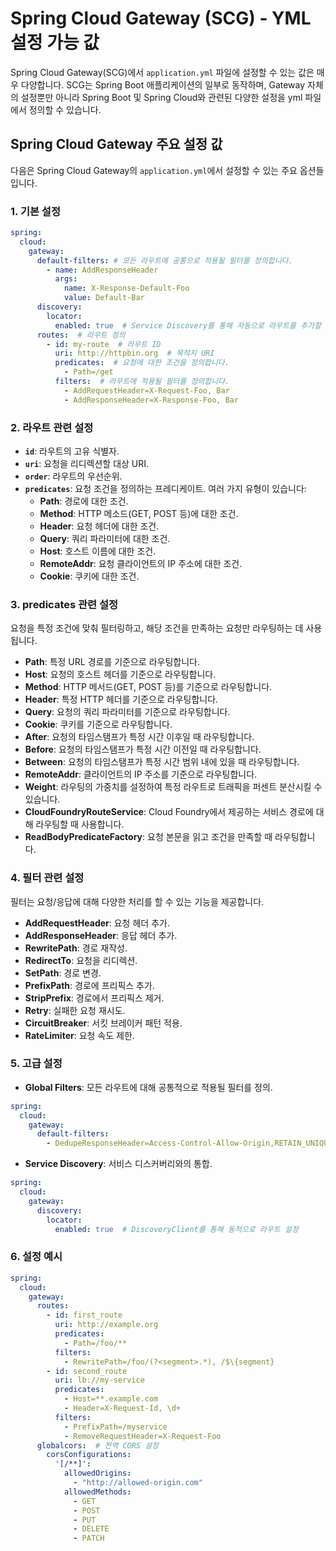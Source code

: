 
# Spring Cloud Gateway (SCG) - YML 설정 가능 값

Spring Cloud Gateway(SCG)에서 `application.yml` 파일에 설정할 수 있는 값은 매우 다양합니다. SCG는 Spring Boot 애플리케이션의 일부로 동작하며, Gateway 자체의 설정뿐만 아니라 Spring Boot 및 Spring Cloud와 관련된 다양한 설정을 yml 파일에서 정의할 수 있습니다.

## Spring Cloud Gateway 주요 설정 값

다음은 Spring Cloud Gateway의 `application.yml`에서 설정할 수 있는 주요 옵션들입니다.

### 1. 기본 설정

```yaml
spring:
  cloud:
    gateway:
      default-filters: # 모든 라우트에 공통으로 적용될 필터를 정의합니다.
        - name: AddResponseHeader
          args:
            name: X-Response-Default-Foo
            value: Default-Bar
      discovery:
        locator:
          enabled: true  # Service Discovery를 통해 자동으로 라우트를 추가할 수 있습니다.
      routes:  # 라우트 정의
        - id: my-route  # 라우트 ID
          uri: http://httpbin.org  # 목적지 URI
          predicates:  # 요청에 대한 조건을 정의합니다.
            - Path=/get
          filters:  # 라우트에 적용될 필터를 정의합니다.
            - AddRequestHeader=X-Request-Foo, Bar
            - AddResponseHeader=X-Response-Foo, Bar
```

### 2. 라우트 관련 설정

- **`id`**: 라우트의 고유 식별자.
- **`uri`**: 요청을 리디렉션할 대상 URI.
- **`order`**: 라우트의 우선순위.
- **`predicates`**: 요청 조건을 정의하는 프레디케이트. 여러 가지 유형이 있습니다:
  - **Path**: 경로에 대한 조건.
  - **Method**: HTTP 메소드(GET, POST 등)에 대한 조건.
  - **Header**: 요청 헤더에 대한 조건.
  - **Query**: 쿼리 파라미터에 대한 조건.
  - **Host**: 호스트 이름에 대한 조건.
  - **RemoteAddr**: 요청 클라이언트의 IP 주소에 대한 조건.
  - **Cookie**: 쿠키에 대한 조건.

### 3. predicates 관련 설정

요청을 특정 조건에 맞춰 필터링하고, 해당 조건을 만족하는 요청만 라우팅하는 데 사용됩니다.

- **Path**: 특정 URL 경로를 기준으로 라우팅합니다.
- **Host**: 요청의 호스트 헤더를 기준으로 라우팅합니다.
- **Method**: HTTP 메서드(GET, POST 등)를 기준으로 라우팅합니다.
- **Header**: 특정 HTTP 헤더를 기준으로 라우팅합니다.
- **Query**: 요청의 쿼리 파라미터를 기준으로 라우팅합니다.
- **Cookie**: 쿠키를 기준으로 라우팅합니다.
- **After**: 요청의 타임스탬프가 특정 시간 이후일 때 라우팅합니다.
- **Before**: 요청의 타임스탬프가 특정 시간 이전일 때 라우팅합니다.
- **Between**: 요청의 타임스탬프가 특정 시간 범위 내에 있을 때 라우팅합니다.
- **RemoteAddr**: 클라이언트의 IP 주소를 기준으로 라우팅합니다.
- **Weight**: 라우팅의 가중치를 설정하여 특정 라우트로 트래픽을 퍼센트 분산시킬 수 있습니다.
- **CloudFoundryRouteService**: Cloud Foundry에서 제공하는 서비스 경로에 대해 라우팅할 때 사용합니다.
- **ReadBodyPredicateFactory**: 요청 본문을 읽고 조건을 만족할 때 라우팅합니다.

### 4. 필터 관련 설정

필터는 요청/응답에 대해 다양한 처리를 할 수 있는 기능을 제공합니다.

- **AddRequestHeader**: 요청 헤더 추가.
- **AddResponseHeader**: 응답 헤더 추가.
- **RewritePath**: 경로 재작성.
- **RedirectTo**: 요청을 리디렉션.
- **SetPath**: 경로 변경.
- **PrefixPath**: 경로에 프리픽스 추가.
- **StripPrefix**: 경로에서 프리픽스 제거.
- **Retry**: 실패한 요청 재시도.
- **CircuitBreaker**: 서킷 브레이커 패턴 적용.
- **RateLimiter**: 요청 속도 제한.

### 5. 고급 설정

- **Global Filters**: 모든 라우트에 대해 공통적으로 적용될 필터를 정의.

```yaml
spring:
  cloud:
    gateway:
      default-filters:
        - DedupeResponseHeader=Access-Control-Allow-Origin,RETAIN_UNIQUE
```

- **Service Discovery**: 서비스 디스커버리와의 통합.

```yaml
spring:
  cloud:
    gateway:
      discovery:
        locator:
          enabled: true  # DiscoveryClient를 통해 동적으로 라우트 설정
```

### 6. 설정 예시

```yaml
spring:
  cloud:
    gateway:
      routes:
        - id: first_route
          uri: http://example.org
          predicates:
            - Path=/foo/**
          filters:
            - RewritePath=/foo/(?<segment>.*), /$\{segment}
        - id: second_route
          uri: lb://my-service
          predicates:
            - Host=**.example.com
            - Header=X-Request-Id, \d+
          filters:
            - PrefixPath=/myservice
            - RemoveRequestHeader=X-Request-Foo
      globalcors:  # 전역 CORS 설정
        corsConfigurations:
          '[/**]':
            allowedOrigins:
              - "http://allowed-origin.com"
            allowedMethods:
              - GET
              - POST
              - PUT
              - DELETE
              - PATCH
```

